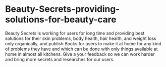 # Beauty-Secrets-providing-solutions-for-beauty-care
Beauty Secrets is working for users for long time and providing best solutions for their skin problems, body health, hair health, and weight loss only organically, and publish Books for users to make it at home for any kind of problems they have and which can be done with only things available at home in almost all kitchens. Give a your feedback so we can work harder and bring more secrets and researches for our users.
